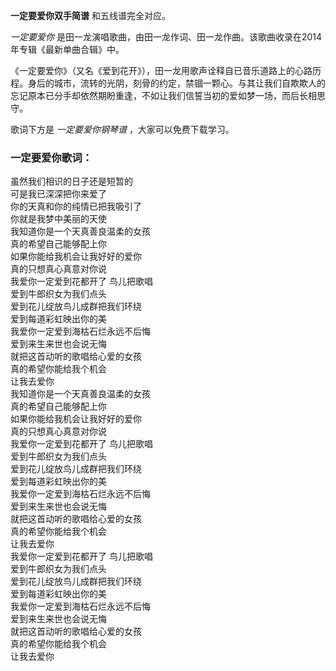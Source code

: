 

**一定要爱你双手简谱** 和五线谱完全对应。

_一定要爱你_ 是田一龙演唱歌曲，由田一龙作词、田一龙作曲。该歌曲收录在2014年专辑《最新单曲合辑》中。

《一定要爱你》（又名《爱到花开》），田一龙用歌声诠释自已音乐道路上的心路历程。身后的城市，流转的光阴，刻骨的约定，禁锢一颗心。与其让我们自欺欺人的忘记原本已分手却依然期盼重逢，不如让我们信誓当初的爱如梦一场，而后长相思守。

歌词下方是 _一定要爱你钢琴谱_ ，大家可以免费下载学习。

### 一定要爱你歌词：

虽然我们相识的日子还是短暂的  
可是我已深深把你来爱了  
你的天真和你的纯情已把我吸引了  
你就是我梦中美丽的天使  
我知道你是一个天真善良温柔的女孩  
真的希望自己能够配上你  
如果你能给我机会让我好好的爱你  
真的只想真心真意对你说  
我爱你一定爱到花都开了 鸟儿把歌唱  
爱到牛郎织女为我们点头  
爱到花儿绽放鸟儿成群把我们环绕  
爱到每道彩虹映出你的美  
我爱你一定爱到海枯石烂永远不后悔  
爱到来生来世也会说无悔  
就把这首动听的歌唱给心爱的女孩  
真的希望你能给我个机会  
让我去爱你  
我知道你是一个天真善良温柔的女孩  
真的希望自己能够配上你  
如果你能给我机会让我好好的爱你  
真的只想真心真意对你说  
我爱你一定爱到花都开了 鸟儿把歌唱  
爱到牛郎织女为我们点头  
爱到花儿绽放鸟儿成群把我们环绕  
爱到每道彩虹映出你的美  
我爱你一定爱到海枯石烂永远不后悔  
爱到来生来世也会说无悔  
就把这首动听的歌唱给心爱的女孩  
真的希望你能给我个机会  
让我去爱你  
我爱你一定爱到花都开了 鸟儿把歌唱  
爱到牛郎织女为我们点头  
爱到花儿绽放鸟儿成群把我们环绕  
爱到每道彩虹映出你的美  
我爱你一定爱到海枯石烂永远不后悔  
爱到来生来世也会说无悔  
就把这首动听的歌唱给心爱的女孩  
真的希望你能给我个机会  
让我去爱你


